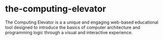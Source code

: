 # the-computing-elevator
The Computing Elevator is a a unique and engaging web-based educational tool designed to introduce the basics of computer architecture and programming logic through a visual and interactive experience.
